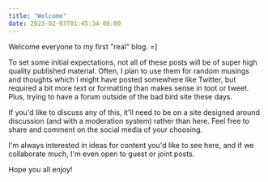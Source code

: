 ```yaml
---
title: "Welcome"
date: 2023-02-03T01:45:34-08:00
---
```


Welcome everyone to my first "real" blog. =]

To set some initial expectations, not all of these posts will be of super high
quality published material. Often, I plan to use them for random musings and
thoughts which I might have posted somewhere like Twitter, but required a bit
more text or formatting than makes sense in toot or tweet. Plus, trying to have
a forum outside of the bad bird site these days.

If you'd like to discuss any of this, it'll need to be on a site designed around
discussion (and with a moderation system) rather than here. Feel free to share
and comment on the social media of your choosing.

I'm always interested in ideas for content you'd like to see here, and if we
collaborate much, I'm even open to guest or joint posts.

Hope you all enjoy!
